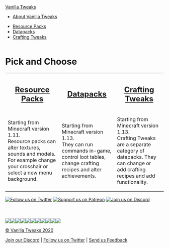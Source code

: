<html lang="en-US"><head><meta http-equiv="Content-Type" content="text/html; charset=UTF-8">

<meta http-equiv="cleartype" content="on">
<meta name="viewport" content="initial-scale=1.0,minimum-scale=1.0,maximum-scale=1.0,width=device-width,user-scalable=no">
<meta name="HandheldFriendly" content="True">
<meta name="MobileOptimized" content="320">
<meta http-equiv="content-language" content="en">
<title>Vanilla Tweaks</title>
<meta name="theme-color" content="#E99743">
<meta property="description" content="We tweak parts of vanilla Minecraft that we believe can be a little better through resource packs, data packs, and crafting tweaks.">
<meta name="keywords" content="vanilla,tweaks,vanillatweaks,vanilla tweaks,minecraft,texture pack,minecraft 1.14,vanilla tweaks 1.13,vanilla tweaks 1.14,vanilla tweaks 1.15,vanilla tweaks 1.16,vanilla tweaks download,vanilla tweaks minecraft download,vanilla tweaks minecraft 1.12 download,vanilla tweaks minecraft,vanilla tweaks 1.14,vanilla tweaks 1.12 download,vanilla tweaks 1.12.1,minecraft vanilla tweaks 1.13,">
<meta property="og:image" content="https://vanillatweaks.net/assets/images/logo.png">
<link rel="shortcut icon" href="https://vanillatweaks.net/assets/images/favicon.ico">
<link rel="stylesheet" href="./VThomepage_files/bootstrap.min.css">
<link rel="stylesheet" href="./VThomepage_files/theme.min.css">
<link rel="stylesheet" href="./VThomepage_files/site.css">
<link rel="stylesheet" href="./VThomepage_files/custom.css">
<meta name="google" value="notranslate">
</head>
<body class="home">
<div class="wrap">
<nav id="w0" class="navbar-default navbar-fixed-top navbar">
<div class="container">
<div class="navbar-header">
<a class="navbar-brand" href="https://vanillatweaks.net/">Vanilla Tweaks</a>
</div>
<div class="navbar-items left">
<ul>
<li><a id="ab" href="https://vanillatweaks.net/about">About Vanilla Tweaks</a></li>
</ul>
</div>
<div class="navbar-items">
<ul>
<li><a id="rp" href="https://vanillatweaks.net/picker/resource-packs">Resource Packs</a></li>
<li><a id="dp" href="https://vanillatweaks.net/picker/datapacks">Datapacks</a></li>
<li><a id="ct" href="https://vanillatweaks.net/picker/crafting-tweaks">Crafting Tweaks</a></li>
</ul>
</div>
</div>
</nav><div class="homewrapper">
<div class="siteindex">
<div class="logowrap">
<img src="./VThomepage_files/logo.png" alt="">
</div>
<div class="description">
<h1>Pick and Choose</h1>
<table>
<tbody><tr class="th">
<th><a href="https://vanillatweaks.net/picker/resource-packs"><h2>Resource Packs</h2></a></th>
<th><a href="https://vanillatweaks.net/picker/datapacks"><h2>Datapacks</h2></a></th>
<th><a href="https://vanillatweaks.net/picker/crafting-tweaks"><h2>Crafting Tweaks</h2></a></th>
</tr>
<tr class="tb">
<td><p>Starting from Minecraft version 1.11.<br>Resource packs can alter textures, sounds and models. For example change your crosshair or select a new menu background.</p></td>
<td><p>Starting from Minecraft version 1.13.<br>They can run commands in-game, control loot tables, change crafting recipes and alter achievements.</p></td>
<td><p>Starting from Minecraft version 1.13.<br>Crafting Tweaks are a separate category of datapacks. They can change or add crafting recipes and add functionality.</p></td>
</tr>
</tbody></table>
<div class="social">
<a class="btn btn-circular social-twitter" href="https://twitter.com/VanillaTweaks" target="_blank"><img class="" src="./VThomepage_files/twitter.png" alt="Follow us on Twitter"></a>
<a class="btn btn-circular social-patreon" href="https://patreon.com/VanillaTweaks" target="_blank"><img class="" src="./VThomepage_files/patreon.png" alt="Support us on Patreon"></a>
<a class="btn btn-circular social-discord" href="https://vanillatweaks.net/discord" target="_blank"><img class="" src="./VThomepage_files/discord.png" alt="Join us on Discord"></a>
</div>
</div>
</div>
<div class="props">
<img class="cloud" src="./VThomepage_files/clouds.png" style="margin-left: -2201.64px;">
<img class="cloud" src="./VThomepage_files/clouds.png" style="margin-left: -281.722px;">
<img class="cloud" src="./VThomepage_files/clouds.png" style="margin-left: 1638.28px;">
<img class="cloud" src="./VThomepage_files/clouds.png" style="margin-left: 3558.28px;">
<img class="cloud" src="./VThomepage_files/clouds.png" style="margin-left: 5478.28px;">
</div>
<div class="background"><img class="tree" src="./VThomepage_files/tree.png"><img class="grass" style="left: 0px;" src="./VThomepage_files/grasstop.png"><img class="dirt" style="left: 0px; margin-top: 0px" src="./VThomepage_files/dirt.png"><img class="grass" style="left: 256px;" src="./VThomepage_files/grasstop.png"><img class="dirt" style="left: 256px; margin-top: 0px" src="./VThomepage_files/dirt.png"><img class="grass" style="left: 512px;" src="./VThomepage_files/grasstop.png"><img class="dirt" style="left: 512px; margin-top: 0px" src="./VThomepage_files/dirt.png"><img class="grass" style="left: 768px;" src="./VThomepage_files/grasstop.png"><img class="dirt" style="left: 768px; margin-top: 0px" src="./VThomepage_files/dirt.png"><img class="grass" style="left: 1024px;" src="./VThomepage_files/grasstop.png"><img class="dirt" style="left: 1024px; margin-top: 0px" src="./VThomepage_files/dirt.png"></div>
</div>
<div class="thetoast"></div>
</div>
<footer class="footer">
<div class="container">
<p class="pull-left"><a href="https://vanillatweaks.net/terms">© Vanilla Tweaks 2020</a></p>
<p class="pull-right"><a id="jdc" href="https://vanillatweaks.net/discord" target="_blank">Join our Discord</a> | <a id="ftw" href="https://twitter.com/VanillaTweaks" target="_blank">Follow us on Twitter</a> | <a id="fdb" href="https://vanillatweaks.net/feedback">Send us Feedback</a></p>
</div>
</footer>
<script type="text/javascript" async="" defer="" src="./VThomepage_files/matomo.js.download"></script><script>var _paq=window._paq||[];_paq.push(["setDocumentTitle",document.domain]),_paq.push(["setDoNotTrack",!0]),_paq.push(["trackPageView"]),_paq.push(["enableLinkTracking"]),function(){var e="//analytics.vanillatweaks.net/";_paq.push(["setTrackerUrl",e+"matomo.php"]),_paq.push(["setSiteId","4"]);var a=document,t=a.createElement("script"),p=a.getElementsByTagName("script")[0];t.type="text/javascript",t.async=!0,t.defer=!0,t.src=e+"matomo.js",p.parentNode.insertBefore(t,p)}();</script>
<script type="text/javascript" src="./VThomepage_files/jquery-3.3.1.min.js.download"></script>
<script type="text/javascript" src="./VThomepage_files/jquery-ui.min.js.download"></script>
<script type="text/javascript" src="./VThomepage_files/popper.js.download"></script>
<script type="text/javascript" src="./VThomepage_files/bootstrap.min.js.download"></script>
<script type="text/javascript" src="./VThomepage_files/custom.js.download"></script>
<script type="text/javascript" src="./VThomepage_files/home.js.download"></script>
</body></html>
